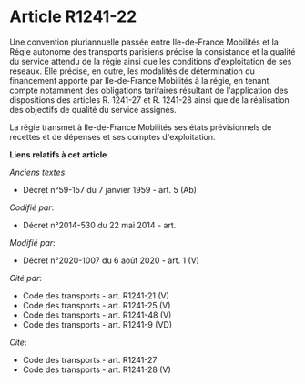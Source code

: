# Article R1241-22

Une convention pluriannuelle passée entre Ile-de-France Mobilités et la Régie autonome des transports parisiens précise la
consistance et la qualité du service attendu de la régie ainsi que les conditions d'exploitation de ses réseaux. Elle
précise, en outre, les modalités de détermination du financement apporté par Ile-de-France Mobilités à la régie, en tenant
compte notamment des obligations tarifaires résultant de l'application des dispositions des articles R. 1241-27 et R. 1241-28
ainsi que de la réalisation des objectifs de qualité du service assignés. 

La régie transmet à Ile-de-France Mobilités ses états prévisionnels de recettes et de dépenses et ses comptes d'exploitation.

**Liens relatifs à cet article**

_Anciens textes_:

  - Décret n°59-157 du 7 janvier 1959 - art. 5 (Ab)

_Codifié par_:

  - Décret n°2014-530 du 22 mai 2014 - art.

_Modifié par_:

  - Décret n°2020-1007 du 6 août 2020 - art. 1 (V)

_Cité par_:

  - Code des transports - art. R1241-21 (V)
  - Code des transports - art. R1241-25 (V)
  - Code des transports - art. R1241-48 (V)
  - Code des transports - art. R1241-9 (VD)

_Cite_:

  - Code des transports - art. R1241-27
  - Code des transports - art. R1241-28 (V)
